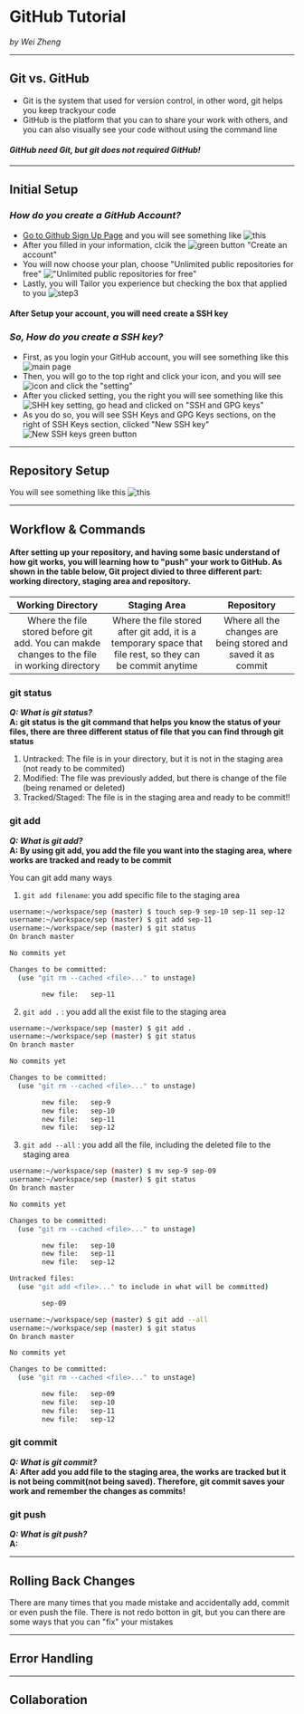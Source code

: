 # GitHub Tutorial

_by Wei Zheng_

---
## Git vs. GitHub
* Git is the system that used for version control, in other word, git helps you keep trackyour code
* GitHub is the platform that you can to share your work with others, and you can also visually see your code without using the command line

#### _GitHub need Git, but git does not required GitHub!_


---
## Initial Setup
### _How do you create a GitHub Account?_
* [Go to Github Sign Up Page](https://github.com/join?source=header) and you will see something like ![this](https://i.imgur.com/Bss1bfG.png)
* After you filled in your information, clcik the ![green button](https://i.imgur.com/AVjzXTR.png?2) "Create an account"
* You will now choose your plan, choose "Unlimited public repositories for free" !["Unlimited public repositories for free"](https://i.imgur.com/24WC8iQ.png?2)  
* Lastly, you will Tailor you experience but checking the box that applied to you ![step3](https://i.imgur.com/buAqdYv.png?2)  
#### After Setup your account, you will need create a SSH key  
### _So, How do you create a SSH key?_
* First, as you login your GitHub account, you will see something like this ![main page](github-homepage)
* Then, you will go to the top right and click your icon, and you will see ![icon](icon.png) and click the "setting"
* After you clicked setting, you the right you will see something like this ![SHH key setting](setting-page.png), go head and clicked on "SSH and GPG keys"
* As you do so, you will see SSH Keys and GPG Keys sections, on the right of SSH Keys section, clicked "New SSH key" ![New SSH keys green button](https://i.imgur.com/N2Gmfzd.png)


---
## Repository Setup
You will see something like this ![this](repo-setup.png)



---
## Workflow & Commands
#### After setting up your repository, and having some basic understand of how git works, you will learning how to "push" your work to GitHub. As shown in the table below, Git project divied to three different part: working directory, staging area and repository. 

| Working Directory | Staging Area | Repository |
| :-------------: |:-------------:|:-----:|
| Where the file stored before git add. You can makde changes to the file in working directory| Where the file stored after git add, it is a temporary space that file rest, so they can be commit anytime  | Where all the changes are being stored and saved it as commit |

### git status
_**Q: What is git status?**_  
**A: git status is the git command that helps you know the status of your files, there are three different status of file that you can find through git status**
1. Untracked: The file is in your directory, but it is not in the staging area (not ready to be commited)
2. Modified: The file was previously added, but there is change of the file (being renamed or deleted)
3. Tracked/Staged: The file is in the staging area and ready to be commit!!

### git add  
_**Q: What is git add?**_  
**A: By using git add, you add the file you want into the staging area, where works are tracked and ready to be commit**  

You can git add many ways
1. `git add filename`: you add specific file to the staging area

```bash
username:~/workspace/sep (master) $ touch sep-9 sep-10 sep-11 sep-12
username:~/workspace/sep (master) $ git add sep-11
username:~/workspace/sep (master) $ git status
On branch master

No commits yet

Changes to be committed:
  (use "git rm --cached <file>..." to unstage)

        new file:   sep-11
```

2. `git add .` : you add all the exist file to the staging area

```bash
username:~/workspace/sep (master) $ git add .
username:~/workspace/sep (master) $ git status
On branch master

No commits yet

Changes to be committed:
  (use "git rm --cached <file>..." to unstage)

        new file:   sep-9
        new file:   sep-10
        new file:   sep-11
        new file:   sep-12
```

3. `git add --all` : you add all the file, including the deleted file to the staging area 

```bash
username:~/workspace/sep (master) $ mv sep-9 sep-09
username:~/workspace/sep (master) $ git status
On branch master

No commits yet

Changes to be committed:
  (use "git rm --cached <file>..." to unstage)

        new file:   sep-10
        new file:   sep-11
        new file:   sep-12

Untracked files:
  (use "git add <file>..." to include in what will be committed)

        sep-09

username:~/workspace/sep (master) $ git add --all
username:~/workspace/sep (master) $ git status
On branch master

No commits yet

Changes to be committed:
  (use "git rm --cached <file>..." to unstage)

        new file:   sep-09
        new file:   sep-10
        new file:   sep-11
        new file:   sep-12
```

### git commit  
_**Q: What is git commit?**_  
**A: After add you add file to the staging area, the works are tracked but it is not being commit(not being saved). Therefore, git commit saves your work and remember the changes as commits!**
### git push
_**Q: What is git push?**_  
**A:**



---
## Rolling Back Changes
There are many times that you made mistake and accidentally add, commit or even push the file. There is not redo botton in git, but you can there are some ways that you can "fix" your mistakes



---
## Error Handling


---
## Collaboration